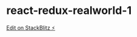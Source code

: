 # react-redux-realworld-1

[Edit on StackBlitz ⚡️](https://stackblitz.com/edit/react-redux-realworld-1)